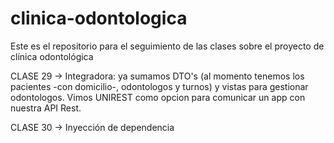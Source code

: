 # clinica-odontologica
Este es el repositorio para el seguimiento de las clases sobre el proyecto de clínica odontológica

CLASE 29 -> Integradora: ya sumamos DTO's (al momento tenemos los pacientes -con domicilio-, odontologos y turnos) y vistas para gestionar odontologos.
          Vimos UNIREST como opcion para comunicar un app con nuestra API Rest.
          
CLASE 30 -> Inyección de dependencia
